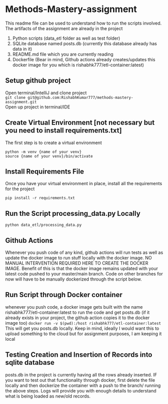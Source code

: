 # Methods-Mastery-assignment
This readme file can be used to understand how to run the scripts involved. The artifacts of the assignment are already in the project
1. Python scripts (data_etl folder as well as test folder)
2. SQLite database named posts.db (currently this database already has data in it)
3. README.md file which you are currently reading
4. Dockerfile (Bear in mind, Github actions already creates/updates this docker image for you which is rishabhk777/etl-container:latest)

## Setup github project
Open terminal/IntelliJ and clone project  
`git clone git@github.com:RishabhKumar777/methods-mastery-assignment.git`  
Open up project in terminal/IDE
## Create Virtual Environment [not necessary but you need to install requirements.txt]
The first step is to create a virtual environment

`python -m venv {name of your venv}`  
`source {name of your venv}/bin/activate`

## Install Requirements File
Once you have your virtual environment in place, install all the requirements for the project

`pip install -r requirements.txt`  

## Run the Script processing_data.py Locally
`python data_etl/processing_data.py`  

## Github Actions
Whenever you push code of any kind, github actions will run tests as well as update the docker image to run stuff locally with the docker image. NO MANUAL INTERVENTION REQUIRED HERE TO CREATE THE DOCKER IMAGE. Benefit of this is that the docker image remains updated with your latest code pushed to your master/main branch. Code on other branches for now will have to be manually dockerized through the script below.

## Run Script through Docker container
whenever you push code, a docker image gets built with the name rishabhk777/etl-container:latest 
to run the code and get posts.db (if it already exists in your project, the github action copies it to the docker image too)
`docker run -v $(pwd):/host rishabhk777/etl-container:latest`  
This will get you posts.db locally. Keep in mind, ideally I would want this to upload something to the cloud but for assignment purposes, I am keeping it local  

## Testing Creation and Insertion of Records into sqlite database
posts.db in the project is currently having all the rows already inserted. IF you want to test out that functionality through docker, first delete the file locally and then dockerize the container with a push to the branch/ running the above steps. Logs will provide you with enough details to understand what is being loaded as new/old records.
